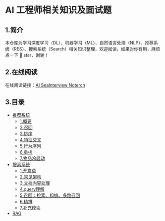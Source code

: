 # AI 工程师相关知识及面试题

## 1.简介

本仓库为学习深度学习（DL）、机器学习（ML）、自然语言处理（NLP）、推荐系统（RES）、搜索系统（Search）相关知识整理，欢迎阅读，如果对你有用，麻烦点一下 🌟 star，谢谢！


## 2.在线阅读

在线阅读链接：[AI SeaInterview Noterch](https://dongnian.icu/ai_interview_note)

## 3.目录

- [推荐系统](docs/rec/README.md)
  - [1.概要](/docs/rec/1.概要.md)
  - [2.召回](/docs/rec/2.召回.md)
  - [3.排序](/docs/rec/3.排序.md)
  - [4.特征交叉](/docs/rec/4.特征交叉.md)
  - [5.行为序列](/docs/rec/5.行为序列.md)
  - [6.重排](/docs/rec/6.重排.md)
  - [7.物品冷启动](/docs/rec/7.物品冷启动.md)
- [搜索系统](docs/search/README.md)
  - [1.开篇语](docs/search/1.开篇语.md)
  - [2.常见架构](docs/search/2.常见架构.md)
  - [3.文档内容处理](docs/search/3.文档内容处理.md)
  - [4.query理解](docs/search/4.query理解.md)
  - [5.召回：检索、粗排、多路召回](docs/search/5.召回：检索、粗排、多路召回.md)
  - [6.精排](docs/search/6.精排.md)
  - [7.补充模块](docs/search/7.补充模块.md)
- [RAG](docs/rag/README.md)

